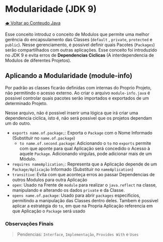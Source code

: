 # Modularidade (JDK 9)

[🫖 Voltar ao Conteudo Java](../README.md)

Esse conceito introduz o conceito de Modulos que permite uma melhor gerência do encapsulamento das Classes (``default``
, ``private``, ``protected`` e ``public``). Nesse gerenciamento, é possivel definir quais Pacotes (``Packages``) serão
compartilhados com outras aplicações. Esse conceito foi introduzido no JDK 9 e evita erros de **Dependencias Ciclicas**
(A interdependencia de Modulos de diferentes Projetos).

## Aplicando a Modularidade (module-info)

Por padrão as classes ficarão definidas com internas do Proprio Projeto, não permitindo o acesso externo. Ao criar o
arquivo ``module-info.java`` é possivel controlar quais pacotes serão importados e exportados de um determinado Projeto.

Nesse arquivo, não é possivel inserir uma lógica que irá criar uma dependencia ciclica, isto é, não será possivel que os
projetos dependam um do outro.

- ``exports name.of.package;``: Exporta o ``Package`` com o Nome Informado (Substituir no ``name.of.package``)
  - ``to name.of.second.package``: Adicionando o ``to`` no ``exports`` permite com que aponte para qual Aplicação será
    concedido o Acesso à aquele ``Package``. Adicionando virgulas, pode adicionar mais de um Módulo.
- ``requires nameAplication;``: Representa que a Aplicação depende de um ``Package/Aplicação`` Informado (Substituir
  no ``nameAplication``)
- ``transitive``: Evita com que aconteça erros ao passar Dependencias de outros Modulos para outra Aplicação
- ``open``: Usado na Frente de ``module`` para realizar o ``java.reflect`` na classe, manipulando e alterando os
  dados ``private`` e da Classe.
- ``opens name.of.package``: Usado para abrir  ``packages`` especificios, permitindo a manipulação das Classes dentro
  deles. Tambem é possivel aplicar a estratégia do ``to``, em que na Propria Aplicação referencia em que Aplicação
  o ``Package`` será usado

### Observações Finais

> Pendencias: ``Interface``, ``Implementação``, ``Provides With`` e ``Uses``
